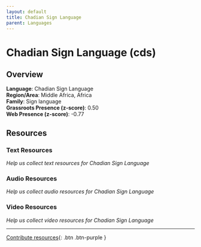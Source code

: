 ```yaml
---
layout: default
title: Chadian Sign Language
parent: Languages
---
```


# Chadian Sign Language (cds)

## Overview

**Language**: Chadian Sign Language  
**Region/Area**: Middle Africa, Africa  
**Family**: Sign language  
**Grassroots Presence (z-score)**: 0.50  
**Web Presence (z-score)**: -0.77  

## Resources

### Text Resources
*Help us collect text resources for Chadian Sign Language*

### Audio Resources
*Help us collect audio resources for Chadian Sign Language*

### Video Resources
*Help us collect video resources for Chadian Sign Language*

---

[Contribute resources](https://forms.office.com/e/1SfLJx3u1r){: .btn .btn-purple }
